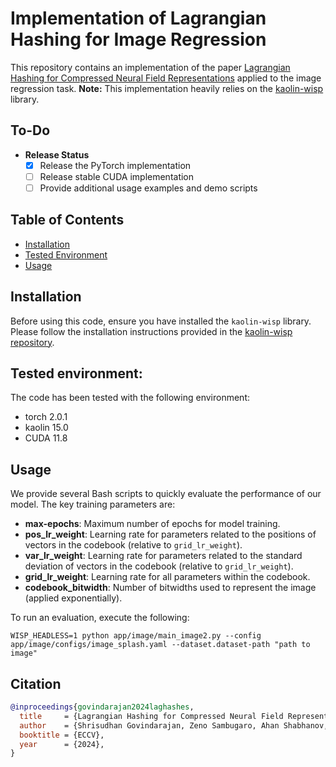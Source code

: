 # Implementation of Lagrangian Hashing for Image Regression

This repository contains an implementation of the paper [Lagrangian Hashing for Compressed Neural Field Representations](https://arxiv.org/abs/2409.05334) applied to the image regression task. **Note:** This implementation heavily relies on the [kaolin-wisp](https://github.com/NVIDIAGameWorks/kaolin-wisp) library.

## To-Do

- **Release Status**
  - [x] Release the PyTorch implementation
  - [ ] Release stable CUDA implementation
  - [ ] Provide additional usage examples and demo scripts

## Table of Contents

- [Installation](#installation)
- [Tested Environment](#tested-environment)
- [Usage](#usage)

## Installation

Before using this code, ensure you have installed the `kaolin-wisp` library. Please follow the installation instructions provided in the [kaolin-wisp repository](https://github.com/NVIDIAGameWorks/kaolin-wisp).

## Tested environment:

The code has been tested with the following environment:
- torch 2.0.1
- kaolin 15.0
- CUDA 11.8

## Usage

We provide several Bash scripts to quickly evaluate the performance of our model. The key training parameters are:

- **max-epochs**: Maximum number of epochs for model training.
- **pos_lr_weight**: Learning rate for parameters related to the positions of vectors in the codebook (relative to `grid_lr_weight`).
- **var_lr_weight**: Learning rate for parameters related to the standard deviation of vectors in the codebook (relative to `grid_lr_weight`).
- **grid_lr_weight**: Learning rate for all parameters within the codebook.
- **codebook_bitwidth**: Number of bitwidths used to represent the image (applied exponentially).

To run an evaluation, execute the following:

```
WISP_HEADLESS=1 python app/image/main_image2.py --config app/image/configs/image_splash.yaml --dataset.dataset-path "path to image"
```

## Citation

```bibtex
@inproceedings{govindarajan2024laghashes,
  title     = {Lagrangian Hashing for Compressed Neural Field Representations},
  author    = {Shrisudhan Govindarajan, Zeno Sambugaro, Ahan Shabhanov, Towaki Takikawa, Weiwei Sun, Daniel Rebain, Nicola Conci, Kwang Moo  Yi, Andrea Tagliasacchi},
  booktitle = {ECCV},
  year      = {2024},
}
```